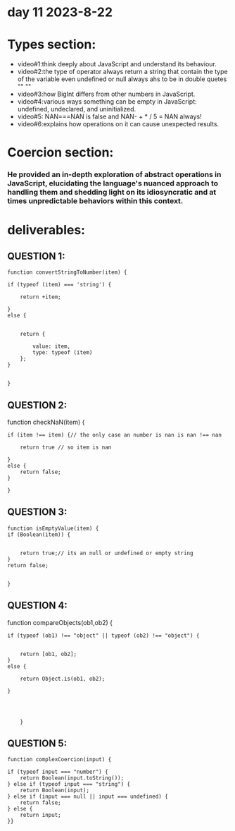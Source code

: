 # day 11  2023-8-22
# Types section:
- video#1:think deeply about JavaScript and understand its behaviour.
- video#2:the type of operator always return a string that contain the type of the variable even undefined or null always ahs to be in double quetes "" ""
- video#3:how BigInt differs from other numbers in JavaScript.
- video#4:various ways something can be empty in JavaScript: undefined, undeclared, and uninitialized.
- video#5: NAN===NAN is false and NAN- + * / 5 = NAN always!
- video#6:explains how operations on it can cause unexpected results.
# Coercion section:
### He provided an in-depth exploration of abstract operations in JavaScript, elucidating the language's nuanced approach to handling them and shedding light on its idiosyncratic and at times unpredictable behaviors within this context.



# deliverables:
## QUESTION 1:
    function convertStringToNumber(item) {

    if (typeof (item) === 'string') {

        return +item;

    }
    else {


        return {

            value: item,
            type: typeof (item)
        };
    }


    }
## QUESTION 2:
function checkNaN(item) {

    if (item !== item) {// the only case an number is nan is nan !== nan

        return true // so item is nan

    }
    else {
        return false;
    }

    }
## QUESTION 3:
    function isEmptyValue(item) {
    if (Boolean(item)) {


        return true;// its an null or undefined or empty string
    }
    return false;
    

    }
## QUESTION 4:
function compareObjects(ob1,ob2) {

    if (typeof (ob1) !== "object" || typeof (ob2) !== "object") {


        return [ob1, ob2];
    }
    else {

        return Object.is(ob1, ob2);

    }




        }
## QUESTION 5:



    function complexCoercion(input) { 

    if (typeof input === "number") {
        return Boolean(input.toString());
    } else if (typeof input === "string") {
        return Boolean(input);
    } else if (input === null || input === undefined) {
        return false;
    } else {
        return input;
    }}


